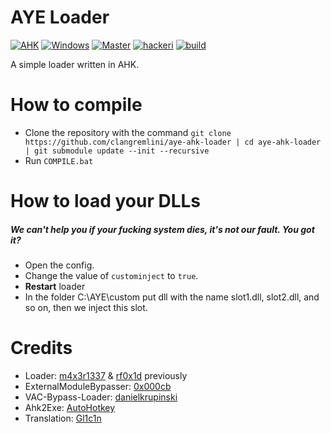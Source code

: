 # AYE Loader 
[![AHK](https://img.shields.io/badge/language-AHK-green.svg?style=flat-square)](https://wikipedia.org/wiki/AutoHotkey) [![Windows](https://img.shields.io/badge/platform-Windows-0078d7.svg?style=flat-square)](https://en.wikipedia.org/wiki/Microsoft_Windows) [![Master](https://img.shields.io/badge/master-1.4.2-green.svg?style=flat-square)](https://github.com/clangremlini/aye-ahk-loader) [![hackeri](https://img.shields.io/github/downloads/clangremlini/aye-ahk-loader/total.svg?style=flat-square)](https://github.com/clangremlini/aye-ahk-loader/releases) [![build](https://img.shields.io/github/workflow/status/clangremlini/aye-ahk-loader/AYE%20Loader%20CI?style=flat-square)](https://github.com/clangremlini/aye-ahk-loader/actions)

A simple loader written in AHK.

# How to compile
- Clone the repository with the command `git clone https://github.com/clangremlini/aye-ahk-loader | cd aye-ahk-loader | git submodule update --init --recursive`
- Run `COMPILE.bat`

# How to load your DLLs
##### _We can't help you if your fucking system dies, it's not our fault. You got it?_
- Open the config.
- Change the value of `custominject` to `true`.
- **Restart** loader
- In the folder C:\AYE\custom put dll with the name slot1.dll, slot2.dll, and so on, then we inject this slot.

# Credits
- Loader: [m4x3r1337](https://github.com/m4x3r1337) & [rf0x1d](https://github.com/rfoxxxy) previously
- ExternalModuleBypasser: [0x000cb](https://github.com/0x000cb)
- VAC-Bypass-Loader: [danielkrupinski](https://github.com/danielkrupinski/VAC-Bypass-Loader)
- Ahk2Exe: [AutoHotkey](https://github.com/AutoHotkey/Ahk2Exe)
- Translation: [Gl1c1n](https://github.com/Gl1c1n)
